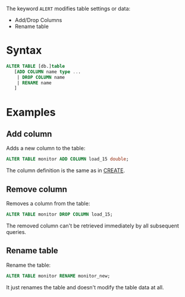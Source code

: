 The keyword `ALERT` modifies table settings or data:
* Add/Drop Columns
* Rename table

# Syntax
```sql
ALTER TABLE [db.]table
   [ADD COLUMN name type ... 
    | DROP COLUMN name
    | RENAME name
   ]
```

# Examples
## Add column
Adds a new column to the table:
```sql
ALTER TABLE monitor ADD COLUMN load_15 double;
```

The column definition is the same as in [CREATE](./create.md).

## Remove column
Removes a column from the table:
```sql
ALTER TABLE monitor DROP COLUMN load_15;
```

The removed column can't be retrieved immediately by all subsequent queries.

## Rename table
Rename the table:
```sql
ALTER TABLE monitor RENAME monitor_new;
```

It just renames the table and doesn't modify the table data at all.
